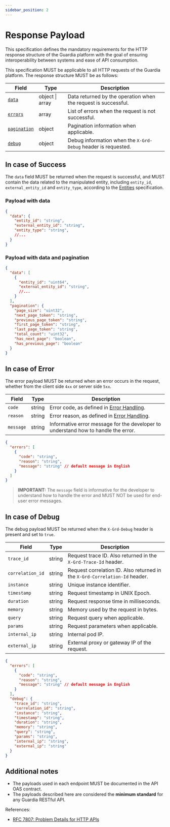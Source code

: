 ```yaml
---
sidebar_position: 2
---
```


# Response Payload

This specification defines the mandatory requirements for the HTTP response structure of the Guardia platform with the goal of ensuring interoperability between systems and ease of API consumption.

This specification MUST be applicable to all HTTP requests of the Guardia platform. The response structure MUST be as follows:

| Field | Type | Description |
|-------|------|-------------|
| [`data`](#payload-with-data) | object \| array | Data returned by the operation when the request is successful. |
| [`errors`](#in-case-of-error) | array | List of errors when the request is not successful. |
| [`pagination`](#payload-with-data-and-pagination) | object | Pagination information when applicable. |
| [`debug`](#in-case-of-debug) | object | Debug information when the `X-Grd-Debug` header is requested. |

## In case of Success

The `data` field MUST be returned when the request is successful, and MUST contain the data related to the manipulated entity, including `entity_id`, `external_entity_id` and `entity_type`, according to the [Entities](../entities.md) specification.

### Payload with data

```json
{
  "data": {
    "entity_id": "string",
    "external_entity_id": "string",
    "entity_type": "string",
    //...
  }
}
```

### Payload with data and pagination

```json
{
  "data": [
    {
      "entity_id": "uint64",
      "external_entity_id": "string",
      //...
    }
  ],
  "pagination": {
    "page_size": "uint32",
    "next_page_token": "string",
    "previous_page_token": "string",
    "first_page_token": "string",
    "last_page_token": "string",
    "total_count": "uint32",
    "has_next_page": "boolean",
    "has_previous_page": "boolean"
  }
}
```

## In case of Error

The error payload MUST be returned when an error occurs in the request, whether from the client side `4xx` or server side `5xx`.

| Field | Type | Description |
|-------|------|-------------|
| `code` | string | Error code, as defined in [Error Handling](../errors-handling.md). |
| `reason` | string | Error reason, as defined in [Error Handling](../errors-handling.md). |
| `message` | string | Informative error message for the developer to understand how to handle the error. |

```json
{
  "errors": [
    {
      "code": "string",
      "reason": "string",
      "message": "string" // default message in English
    }
  ]
}
```

> **IMPORTANT:**
> The `message` field is informative for the developer to understand how to handle the error and MUST NOT be used for end-user error messages.

## In case of Debug

The debug payload MUST be returned when the `X-Grd-Debug` header is present and set to `true`.

| Field | Type | Description |
|-------|------|-------------|
| `trace_id` | string | Request trace ID. Also returned in the `X-Grd-Trace-Id` header. |
| `correlation_id` | string | Request correlation ID. Also returned in the `X-Grd-Correlation-Id` header. |
| `instance` | string | Unique instance identifier. |
| `timestamp` | string | Request timestamp in UNIX Epoch. |
| `duration` | string | Request response time in milliseconds. |
| `memory` | string | Memory used by the request in bytes. |
| `query` | string | Request query when applicable. |
| `params` | string | Request parameters when applicable. |
| `internal_ip` | string | Internal pod IP. |
| `external_ip` | string | External proxy or gateway IP of the request. |

```json
{
  "errors": [
    {
      "code": "string",
      "reason": "string",
      "message": "string" // default message in English
    }
  ],
  "debug": {
    "trace_id": "string",
    "correlation_id": "string",
    "instance": "string",
    "timestamp": "string",
    "duration": "string",
    "memory": "string",
    "query": "string",
    "params": "string",
    "internal_ip": "string",
    "external_ip": "string"
  }
}
```

## Additional notes

- The payloads used in each endpoint MUST be documented in the API OAS contract.
- The payloads described here are considered the **minimum standard** for any Guardia RESTful API.

References:
- [RFC 7807: Problem Details for HTTP APIs](https://datatracker.ietf.org/doc/html/rfc7807)
